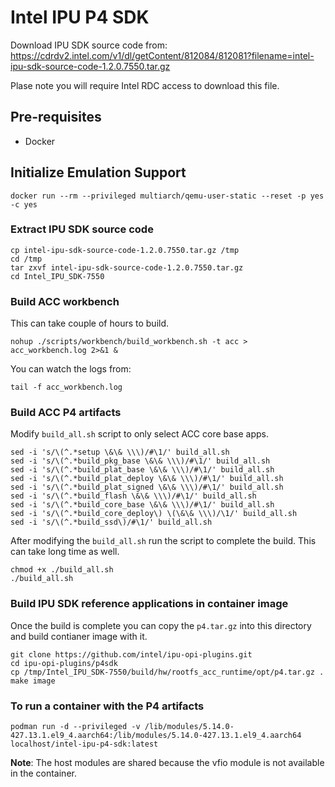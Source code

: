 # Intel IPU P4 SDK

Download IPU SDK source code from: https://cdrdv2.intel.com/v1/dl/getContent/812084/812081?filename=intel-ipu-sdk-source-code-1.2.0.7550.tar.gz

Plase note you will require Intel RDC access to download this file.

## Pre-requisites
- Docker 

## Initialize Emulation Support

```
docker run --rm --privileged multiarch/qemu-user-static --reset -p yes -c yes

```

### Extract IPU SDK source code
```
cp intel-ipu-sdk-source-code-1.2.0.7550.tar.gz /tmp
cd /tmp
tar zxvf intel-ipu-sdk-source-code-1.2.0.7550.tar.gz
cd Intel_IPU_SDK-7550
```

### Build ACC workbench
This can take couple of hours to build.

```
nohup ./scripts/workbench/build_workbench.sh -t acc > acc_workbench.log 2>&1 &
```
You can watch the logs from:
```
tail -f acc_workbench.log
```

### Build ACC P4 artifacts

Modify `build_all.sh` script to only select ACC core base apps.

```
sed -i 's/\(^.*setup \&\& \\\)/#\1/' build_all.sh
sed -i 's/\(^.*build_pkg_base \&\& \\\)/#\1/' build_all.sh
sed -i 's/\(^.*build_plat_base \&\& \\\)/#\1/' build_all.sh
sed -i 's/\(^.*build_plat_deploy \&\& \\\)/#\1/' build_all.sh
sed -i 's/\(^.*build_plat_signed \&\& \\\)/#\1/' build_all.sh
sed -i 's/\(^.*build_flash \&\& \\\)/#\1/' build_all.sh
sed -i 's/\(^.*build_core_base \&\& \\\)/#\1/' build_all.sh
sed -i 's/\(^.*build_core_deploy\) \(\&\& \\\)/\1/' build_all.sh
sed -i 's/\(^.*build_ssd\)/#\1/' build_all.sh
```

After modifying the `build_all.sh` run the script to complete the build. This can take long time as well.
```
chmod +x ./build_all.sh
./build_all.sh
```

### Build IPU SDK reference applications in container image
Once the build is complete you can copy the `p4.tar.gz` into this directory and build contianer image with it.

```
git clone https://github.com/intel/ipu-opi-plugins.git
cd ipu-opi-plugins/p4sdk
cp /tmp/Intel_IPU_SDK-7550/build/hw/rootfs_acc_runtime/opt/p4.tar.gz .
make image
```


### To run a container with the P4 artifacts


```
podman run -d --privileged -v /lib/modules/5.14.0-427.13.1.el9_4.aarch64:/lib/modules/5.14.0-427.13.1.el9_4.aarch64 localhost/intel-ipu-p4-sdk:latest
```

**Note**: The host modules are shared because the vfio module is not available in the container.
